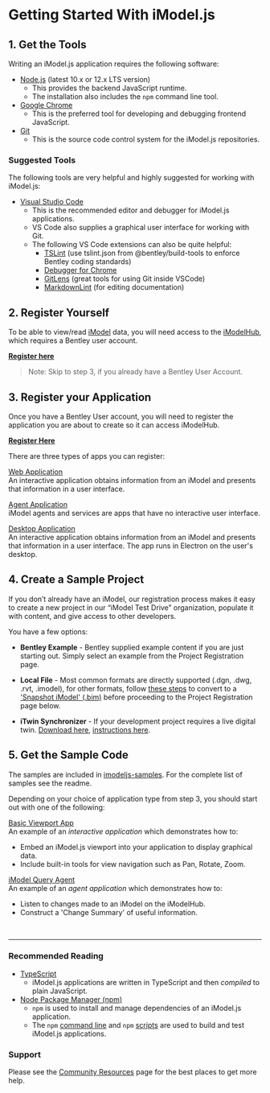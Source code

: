 # Getting Started With iModel.js

## 1. Get the Tools

Writing an iModel.js application requires the following software:

- [Node.js](https://nodejs.org) (latest 10.x or 12.x LTS version)
  - This provides the backend JavaScript runtime.
  - The installation also includes the `npm` command line tool.
- [Google Chrome](https://www.google.com/chrome/)
  - This is the preferred tool for developing and debugging frontend JavaScript.
- [Git](https://git-scm.com/downloads)
  - This is the source code control system for the iModel.js repositories.

### Suggested Tools

The following tools are very helpful and highly suggested for working with iModel.js:

- [Visual Studio Code](https://code.visualstudio.com/)
  - This is the recommended editor and debugger for iModel.js applications.
  - VS Code also supplies a graphical user interface for working with Git.
  - The following VS Code extensions can also be quite helpful:
    - [TSLint](https://marketplace.visualstudio.com/items?itemName=ms-vscode.vscode-typescript-tslint-plugin) (use tslint.json from @bentley/build-tools to enforce Bentley coding standards)
    - [Debugger for Chrome](https://marketplace.visualstudio.com/items?itemName=msjsdiag.debugger-for-chrome)
    - [GitLens](https://marketplace.visualstudio.com/items?itemName=eamodio.gitlens) (great tools for using Git inside VSCode)
    - [MarkdownLint](https://marketplace.visualstudio.com/items?itemName=DavidAnson.vscode-markdownlint) (for editing documentation)

## 2. Register Yourself

To be able to view/read [iModel](../learning/imodels) data, you will need access to the [iModelHub]($docs/learning/IModelHub/index.md), which requires a Bentley user account.

**[Register here](https://ims.bentley.com/IMS/Registration)**

> Note: Skip to step 3, if you already have a Bentley User Account.

## 3. Register your Application

Once you have a Bentley User account, you will need to register the application you are about to create so it can access iModelHub.

**[Register Here](./registration-dashboard.md)**

There are three types of apps you can register:

[Web Application](../learning/app.md/#interactive-apps)<br/>
An interactive application obtains information from an iModel and presents that information in a user interface.

[Agent Application](../learning/app.md/#agents-and-services)<br/>
iModel agents and services are apps that have no interactive user interface.

[Desktop Application](../learning/app.md/#desktop-apps)<br/>
An interactive application obtains information from an iModel and presents that information in a user interface. The app runs in Electron on the user's desktop.

## 4. Create a Sample Project

If you don’t already have an iModel, our registration process makes it easy to create a new project in our “iModel Test Drive” organization, populate it with content, and give access to other developers.​

You have a few options:

- **Bentley Example** - Bentley supplied example content if you are just starting out. Simply select an example from the Project Registration page.

- **Local File** - Most common formats are directly supported (.dgn, .dwg, .rvt, .imodel), for other formats, follow <a href="https://communities.bentley.com/products/microstation/b/microstation_blog/posts/publishing-an-imodel-in-bentley-view" target="_blank">these steps</a> to convert to a ['Snapshot iModel' (.bim)](../learning/backend/accessingimodels/#snapshot-imodels) before proceeding to the Project Registration page below.</p>

- **iTwin Synchronizer** - If your development project requires a live digital twin. <a href="https://www.bentley.com/Products/Product-Line/Digital-Twins/iTwin-Synchronizer?_ga=2.266197903.1838833050.1585677947-1402897844.1566391541" target="_blank"> Download here</a>, <a href="https://docs.bentley.com/LiveContent/web/iModel%20Bridge%20Administrator-v1/en/GUID-FD43F789-A531-4315-AD77-BFF1CCAC6F1C.html" target="_blank">instructions here</a>.

<div id="step4"></div>

<script>

  // LaunchDarkly script for turning off last li in step 4.
  $(document).ready(function () {
    var show = ldclient.variation(featureFlags.CreateBlankProject);
    if (show === undefined) {
      ldclient.on('ready', function () {
        show = ldclient.variation(featureFlags.CreateBlankProject);
        if (!show) {
            $('#step4').prev('ul').children('li').last().hide();
        }
      });
    }
    else if (!show) {
        $('#step4').prev('ul').children('li').last().hide();
    }
  });
</script>

## 5. Get the Sample Code

The samples are included in [imodeljs-samples](https://github.com/imodeljs/imodeljs-samples).  For the complete list of samples see the readme.

Depending on your choice of application type from step 3, you should start out with one of the following:

[Basic Viewport App](https://github.com/imodeljs/imodeljs-samples/tree/master/interactive-app/basic-viewport-app)<br/>
An example of an *interactive application* which demonstrates how to:

- Embed an iModel.js viewport into your application to display graphical data.
- Include built-in tools for view navigation such as Pan, Rotate, Zoom.

[iModel Query Agent](https://github.com/imodeljs/imodeljs-samples/tree/master/agent-app/query-agent)<br/>
An example of an *agent application* which demonstrates how to:

- Listen to changes made to an iModel on the iModelHub.
- Construct a 'Change Summary' of useful information.

<br/>

---

### Recommended Reading

- [TypeScript](http://www.typescriptlang.org/)
  - iModel.js applications are written in TypeScript and then _compiled_ to plain JavaScript.
- [Node Package Manager (npm)](https://www.npmjs.com/)
  - `npm` is used to install and manage dependencies of an iModel.js application.
  - The `npm` [command line](https://docs.npmjs.com/cli/npm) and `npm` [scripts](https://docs.npmjs.com/misc/scripts) are used to build and test iModel.js applications.

### Support

Please see the [Community Resources](../learning/CommunityResources.md) page for the best places to get more help.
